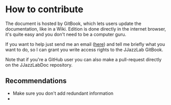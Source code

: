 # How to contribute

The document is hosted by GitBook, which lets users update the documentation, like in a Wiki. Edition is done directly in the internet browser, it's quite easy and you don't need to be a computer guru.

If you want to help just send me an email \([here](https://www.jjazzlab.com/en/contact/)\)  and tell me briefly what you want to do, so I can grant you write access rights to the JJazzLab GitBook. 

Note that if you're a GitHub user you can also make a pull-request directly on the JJazzLabDoc repository.

## Recommendations

* Make sure you don't add redundant information
* 







